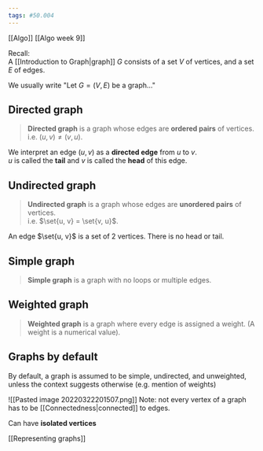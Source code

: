 ```yaml
---
tags: #50.004
---
```

[[Algo]]
[[Algo week 9]]

Recall:\
A [[Introduction to Graph|graph]] $G$ consists of a set $V$ of vertices, and a set $E$ of edges.

We usually write "Let $G = (V, E)$ be a graph..."

## Directed graph
>**Directed graph** is a graph whose edges are **ordered pairs** of vertices.\
>i.e. $(u, v) \not= (v, u)$.

We interpret an edge $(u,v)$ as a **directed edge** from $u$ to $v$.\
$u$ is called the **tail** and $v$ is called the **head** of this edge.

## Undirected graph
> **Undirected graph** is a graph whose edges are **unordered pairs** of vertices.\
> i.e. $\set{u, v} = \set{v, u}$.

An edge $\set{u, v}$ is a set of 2 vertices. There is no head or tail.

## Simple graph
> **Simple graph** is a graph with no loops or multiple edges.

## Weighted graph
>**Weighted graph** is a graph where every edge is assigned a weight.
>(A weight is a numerical value).

## Graphs by default
By default, a graph is assumed to be simple, undirected, and unweighted, unless the context suggests otherwise (e.g. mention of weights)

![[Pasted image 20220322201507.png]]
Note: not every vertex of a graph has to be [[Connectedness|connected]] to edges.

Can have **isolated vertices**

[[Representing graphs]]